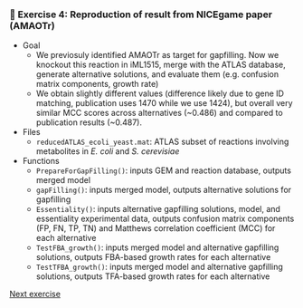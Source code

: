 ### 📑 Exercise 4: Reproduction of result from NICEgame paper (AMAOTr)
- Goal
  - We previosuly identified AMAOTr as target for gapfilling. Now we knockout this reaction in iML1515, merge with the ATLAS database, generate alternative solutions, and evaluate them (e.g. confusion matrix components, growth rate)
  - We obtain slightly different values (difference likely due to gene ID matching, publication uses 1470 while we use 1424), but overall very similar MCC scores across alternatives (~0.486) and compared to publication results (~0.487).
- Files
  - `reducedATLAS_ecoli_yeast.mat`: ATLAS subset of reactions involving metabolites in *E. coli* and *S. cerevisiae*
- Functions
  - `PrepareForGapFilling()`: inputs GEM and reaction database, outputs merged model
  - `gapFilling()`: inputs merged model, outputs alternative solutions for gapfilling 
  - `Essentiality()`:  inputs alternative gapfilling solutions, model, and essentiality experimental data, outputs confusion matrix components (FP, FN, TP, TN) and Matthews correlation coefficient (MCC) for each alternative
  - `TestFBA_growth()`: inputs merged model and alternative gapfilling solutions, outputs FBA-based growth rates for each alternative
  - `TestTFBA_growth()`: inputs merged model and alternative gapfilling solutions, outputs TFA-based growth rates for each alternative

[Next exercise](https://github.com/franciscozorrilla/NICEgame_exercise/tree/master/Exercise_5)
